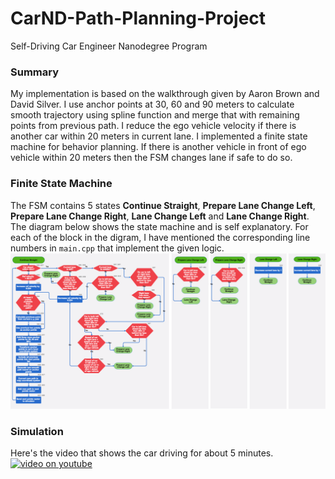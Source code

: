 # CarND-Path-Planning-Project
Self-Driving Car Engineer Nanodegree Program
   
### Summary
My implementation is based on the walkthrough given by Aaron Brown and David Silver. I use anchor points at 30, 60 and 90 meters to calculate smooth trajectory using spline function and merge that with remaining points from previous path. I reduce the ego vehicle velocity if there is another car within 20 meters in current lane.
I implemented a finite state machine for behavior planning. If there is another vehicle in front of ego vehicle within 20 meters then the FSM changes lane if safe to do so.

### Finite State Machine
The FSM contains 5 states **Continue Straight**, **Prepare Lane Change Left**, **Prepare Lane Change Right**, **Lane Change Left** and **Lane Change Right**. The diagram below shows the state machine and is self explanatory. For each of the block in the digram, I have mentioned the corresponding line numbers in ``main.cpp`` that implement the given logic.
![FSM](images/fsm.png)

### Simulation
Here's the video that shows the car driving for about 5 minutes.
[![video on youtube](https://img.youtube.com/vi/rjc3OzwtnaY/0.jpg)](https://www.youtube.com/watch?v=rjc3OzwtnaY)